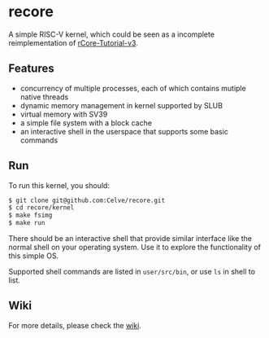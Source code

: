 # recore

A simple RISC-V kernel, which could be seen as a incomplete reimplementation of [rCore-Tutorial-v3](https://github.com/rcore-os/rCore-Tutorial-v3).

## Features

- concurrency of multiple processes, each of which contains mutiple native threads
- dynamic memory management in kernel supported by SLUB
- virtual memory with SV39
- a simple file system with a block cache
- an interactive shell in the userspace that supports some basic commands

## Run

To run this kernel, you should:

``` bash
$ git clone git@github.com:Celve/recore.git
$ cd recore/kernel
$ make fsimg
$ make run
```

There should be an interactive shell that provide similar interface like the normal shell on your operating system. Use it to explore the functionality of this simple OS.

Supported shell commands are listed in `user/src/bin`, or use `ls` in shell to list.

## Wiki

For more details, please check the [wiki](https://github.com/Celve/recore/wiki).